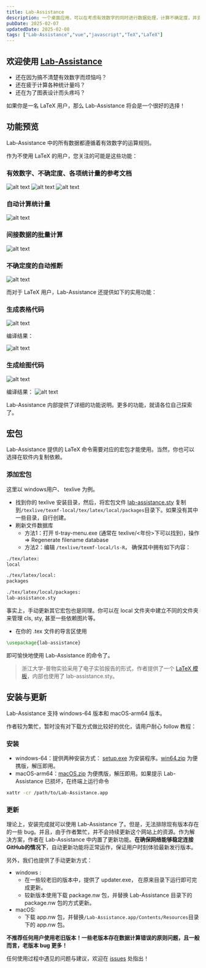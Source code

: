 ```yaml
---
title: Lab-Assistance
description: 一个桌面应用，可以在考虑有效数字的同时进行数据处理，计算不确定度，并支持导出 LaTeX 图表代码
pubDate: 2025-02-07
updatedDate: 2025-02-08
tags: ["Lab-Assistance","vue","javascript","TeX","LaTeX"]
---
```



## 欢迎使用 [Lab-Assistance](https://github.com/CrazySpottedDove/Lab-Assistance)

* 还在因为搞不清楚有效数字而烦恼吗？
* 还在疲于计算各种统计量吗？
* 还在为了图表设计而头疼吗？

如果你是一名 LaTeX 用户，那么 Lab-Assistance 将会是一个很好的选择！

## 功能预览

Lab-Assistance 中的所有数据都遵循着有效数字的运算规则。

作为不使用 LaTeX 的用户，您关注的可能是这些功能：

### 有效数字、不确定度、各项统计量的参考文档

![alt text](../../../assets/mdPaste/lab-assistance/image.png)
![alt text](../../../assets/mdPaste/lab-assistance/image-1.png)
![alt text](../../../assets/mdPaste/lab-assistance/image-2.png)

### 自动计算统计量

![alt text](../../../assets/mdPaste/lab-assistance/image-3.png)

### 间接数据的批量计算

![alt text](../../../assets/mdPaste/lab-assistance/image-4.png)

### 不确定度的自动推断

![alt text](../../../assets/mdPaste/lab-assistance/image-5.png)

而对于 LaTeX 用户，Lab-Assistance 还提供如下的实用功能：

### 生成表格代码

![alt text](../../../assets/mdPaste/lab-assistance/image-6.png)

编译结果：

![alt text](../../../assets/mdPaste/lab-assistance/image-8.png)

### 生成绘图代码

![alt text](../../../assets/mdPaste/lab-assistance/image-7.png)

编译结果：
![alt text](../../../assets/mdPaste/lab-assistance/image-9.png)

Lab-Assistance 内部提供了详细的功能说明。更多的功能，就请各位自己探索了。

## 宏包

Lab-Assistance 提供的 LaTeX 命令需要对应的宏包才能使用。当然，你也可以选择在软件内复制依赖。

### 添加宏包

这里以 windows用户、 texlive 为例。

* 找到你的 texlive 安装目录，然后，将宏包文件 [lab-assistance.sty](https://github.com/CrazySpottedDove/Lab-Assistance/releases/download/webpage-download/lab-assistance.sty "Lab-Assistance的宏包文件") 复制到`/texlive/texmf-local/tex/latex/local/packages`目录下。如果没有其中一些目录，自行创建。
* 刷新文件数据库
  * 方法1：打开 tl-tray-menu.exe (通常在 texlive/<年份>下可以找到)，操作 => Regenerate filename database
  * 方法2：编辑 `/texlive/texmf-local/ls-R`， 确保其中拥有如下内容：

```txt
./tex/latex:
local

./tex/latex/local:
packages

./tex/latex/local/packages:
lab-assistance.sty
```

事实上，手动更新其它宏包也是同理。你可以在 local 文件夹中建立不同的文件夹来管理 cls, sty, 甚至一些依赖图片等。

* 在你的 .tex 文件的导言区使用

```latex
\usepackage{lab-assistance}
```

即可愉快地使用 Lab-Assistance 的命令了。

> 浙江大学-普物实验采用了电子实验报告的形式，作者提供了一个 [LaTeX 模板](https://github.com/CrazySpottedDove/PhysicsLabReportTemplate_LaTeX "LaTeX 模板仓库")，内部也使用了 lab-assistance.sty。

## 安装与更新

Lab-Assistance 支持 windows-64 版本和 macOS-arm64 版本。

作者较为繁忙，暂时没有对下载方式做比较好的优化，请用户耐心 follow 教程：

### 安装

* windows-64：提供两种安装方式： [setup.exe](https://github.com/CrazySpottedDove/Lab-Assistance/releases/download/webpage-download/Lab-Assistance_setup_v1.3.7.exe "win64-安装程序") 为安装程序。[win64.zip](https://objects.githubusercontent.com/github-production-release-asset-2e65be/842860378/9f6aece6-f23d-4e05-95c6-c6c5dad7f347?X-Amz-Algorithm=AWS4-HMAC-SHA256&X-Amz-Credential=releaseassetproduction%2F20241201%2Fus-east-1%2Fs3%2Faws4_request&X-Amz-Date=20241201T025050Z&X-Amz-Expires=300&X-Amz-Signature=de6f08bd026038ef18a726fb886c32f5bc157301070cda2de7392554683c9fa5&X-Amz-SignedHeaders=host&response-content-disposition=attachment%3B%20filename%3DLab-Assistance-win64.zip&response-content-type=application%2Foctet-stream "win64-便携版zip") 为便携版，解压即用。
* macOS-arm64：[macOS.zip](https://github.com/CrazySpottedDove/Lab-Assistance/releases/download/webpage-download/Lab-Assistance-macOS.zip "macOS-便携版zip") 为便携版，解压即用。如果提示 Lab-Assistance 已损坏，在终端上运行命令

```bash
xattr -cr /path/to/Lab-Assistance.app
```

### 更新

理论上，安装完成就可以使用 Lab-Assistance 了。但是，无法排除现有版本存在的一些 bug。并且，由于作者繁忙，并不会持续更新这个网站上的资源。作为解决方案，作者在 Lab-Assistance 中内置了更新功能。**在确保网络能够稳定连接 GitHub的情况下**，自动更新功能将正常运作，保证用户时刻体验最新发行版本。

另外，我们也提供了手动更新方式：

* windows :
  * 在一些较老旧的版本中，提供了 updater.exe， 在原来目录下运行即可完成更新。
  * 较新版本使用下载 package.nw 包，并替换 Lab-Assistance 目录下的 package.nw 包的方式更新。
* macOS:
  * 下载 app.nw 包，并替换`/Lab-Assistance.app/Contents/Resources`目录下的 app.nw 包。

**不推荐任何用户使用老旧版本！一些老版本存在数据计算错误的原则问题，且一般而言，老版本 bug 更多！**

任何使用过程中遇见的问题与建议，欢迎在 [issues](https://github.com/CrazySpottedDove/Lab-Assistance/issues "issues") 处指出！
